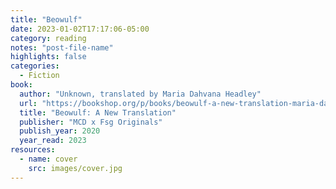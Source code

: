 ```yaml
---
title: "Beowulf"
date: 2023-01-02T17:17:06-05:00
category: reading
notes: "post-file-name"
highlights: false
categories:
  - Fiction
book:
  author: "Unknown, translated by Maria Dahvana Headley"
  url: "https://bookshop.org/p/books/beowulf-a-new-translation-maria-dahvana-headley/9892043?ean=9780374110031"
  title: "Beowulf: A New Translation"
  publisher: "MCD x Fsg Originals"
  publish_year: 2020
  year_read: 2023
resources:
  - name: cover
    src: images/cover.jpg
---
```


